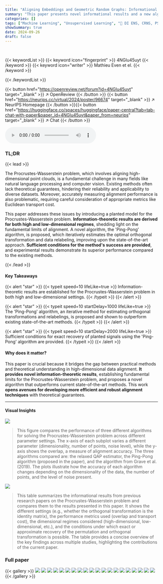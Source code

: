 ```yaml
---
title: "Aligning Embeddings and Geometric Random Graphs: Informational Results and Computational Approaches for the Procrustes-Wasserstein Problem"
summary: "This paper presents novel informational results and a new algorithm ('Ping-Pong') for solving the Procrustes-Wasserstein problem, significantly advancing high-dimensional data alignment."
categories: []
tags: ["Machine Learning", "Unsupervised Learning", "🏢 DI ENS, CRNS, PSL University, INRIA Paris",]
showSummary: true
date: 2024-09-26
draft: false
---
```


<br>

{{< keywordList >}}
{{< keyword icon="fingerprint" >}} 4NGlu45uyt {{< /keyword >}}
{{< keyword icon="writer" >}} Mathieu Even et el. {{< /keyword >}}
 
{{< /keywordList >}}

{{< button href="https://openreview.net/forum?id=4NGlu45uyt" target="_blank" >}}
↗ OpenReview
{{< /button >}}
{{< button href="https://neurips.cc/virtual/2024/poster/96674" target="_blank" >}}
↗ NeurIPS Homepage
{{< /button >}}{{< button href="https://huggingface.co/spaces/huggingface/paper-central?tab=tab-chat-with-paper&paper_id=4NGlu45uyt&paper_from=neurips" target="_blank" >}}
↗ Chat
{{< /button >}}



<audio controls>
    <source src="https://ai-paper-reviewer.com/4NGlu45uyt/podcast.wav" type="audio/wav">
    Your browser does not support the audio element.
</audio>


### TL;DR


{{< lead >}}

The Procrustes-Wasserstein problem, which involves aligning high-dimensional point clouds, is a fundamental challenge in many fields like natural language processing and computer vision.  Existing methods often lack theoretical guarantees, hindering their reliability and applicability to diverse datasets.  Moreover, accurately measuring alignment performance is also problematic, requiring careful consideration of appropriate metrics like Euclidean transport cost. 

This paper addresses these issues by introducing a planted model for the Procrustes-Wasserstein problem.  **Information-theoretic results are derived for both high and low-dimensional regimes**, shedding light on the fundamental limits of alignment.  A novel algorithm, the 'Ping-Pong' algorithm, is proposed, which iteratively estimates the optimal orthogonal transformation and data relabeling, improving upon the state-of-the-art approach.  **Sufficient conditions for the method's success are provided**, and experimental results demonstrate its superior performance compared to the existing methods.

{{< /lead >}}


#### Key Takeaways

{{< alert "star" >}}
{{< typeit speed=10 lifeLike=true >}} Information-theoretic results are established for the Procrustes-Wasserstein problem in both high and low-dimensional settings. {{< /typeit >}}
{{< /alert >}}

{{< alert "star" >}}
{{< typeit speed=10 startDelay=1000 lifeLike=true >}} The 'Ping-Pong' algorithm, an iterative method for estimating orthogonal transformations and relabelings, is proposed and shown to outperform existing state-of-the-art methods. {{< /typeit >}}
{{< /alert >}}

{{< alert "star" >}}
{{< typeit speed=10 startDelay=2000 lifeLike=true >}} Sufficient conditions for exact recovery of planted signals using the 'Ping-Pong' algorithm are provided. {{< /typeit >}}
{{< /alert >}}

#### Why does it matter?
This paper is crucial because it bridges the gap between practical methods and theoretical understanding in high-dimensional data alignment.  **It provides novel information-theoretic results**, establishing fundamental limits for the Procrustes-Wasserstein problem, and proposes a novel algorithm that outperforms current state-of-the-art methods. This work **opens avenues for developing more efficient and robust alignment techniques** with theoretical guarantees.

------
#### Visual Insights



![](https://ai-paper-reviewer.com/4NGlu45uyt/figures_8_1.jpg)

> This figure compares the performance of three different algorithms for solving the Procrustes-Wasserstein problem across different parameter settings.  The x-axis of each subplot varies a different parameter (dimensionality, number of points, noise level), while the y-axis shows the overlap, a measure of alignment accuracy. The three algorithms compared are: the relaxed QAP estimator, the Ping-Pong algorithm (proposed in the paper), and the algorithm from Grave et al. (2019). The plots illustrate how the accuracy of each algorithm changes depending on the dimensionality of the data, the number of points, and the level of noise present.





![](https://ai-paper-reviewer.com/4NGlu45uyt/tables_2_1.jpg)

> This table summarizes the informational results from previous research papers on the Procrustes-Wasserstein problem and compares them to the results presented in this paper.  It shows the different settings (e.g., whether the orthogonal transformation is the identity matrix), the performance metrics used (overlap and transport cost), the dimensional regimes considered (high-dimensional, low-dimensional, etc.), and the conditions under which exact or approximate recovery of the permutation and orthogonal transformation is possible. The table provides a concise overview of the key findings across multiple studies, highlighting the contributions of the current paper.





### Full paper

{{< gallery >}}
<img src="https://ai-paper-reviewer.com/4NGlu45uyt/1.png" class="grid-w50 md:grid-w33 xl:grid-w25" />
<img src="https://ai-paper-reviewer.com/4NGlu45uyt/2.png" class="grid-w50 md:grid-w33 xl:grid-w25" />
<img src="https://ai-paper-reviewer.com/4NGlu45uyt/3.png" class="grid-w50 md:grid-w33 xl:grid-w25" />
<img src="https://ai-paper-reviewer.com/4NGlu45uyt/4.png" class="grid-w50 md:grid-w33 xl:grid-w25" />
<img src="https://ai-paper-reviewer.com/4NGlu45uyt/5.png" class="grid-w50 md:grid-w33 xl:grid-w25" />
<img src="https://ai-paper-reviewer.com/4NGlu45uyt/6.png" class="grid-w50 md:grid-w33 xl:grid-w25" />
<img src="https://ai-paper-reviewer.com/4NGlu45uyt/7.png" class="grid-w50 md:grid-w33 xl:grid-w25" />
<img src="https://ai-paper-reviewer.com/4NGlu45uyt/8.png" class="grid-w50 md:grid-w33 xl:grid-w25" />
<img src="https://ai-paper-reviewer.com/4NGlu45uyt/9.png" class="grid-w50 md:grid-w33 xl:grid-w25" />
<img src="https://ai-paper-reviewer.com/4NGlu45uyt/10.png" class="grid-w50 md:grid-w33 xl:grid-w25" />
<img src="https://ai-paper-reviewer.com/4NGlu45uyt/11.png" class="grid-w50 md:grid-w33 xl:grid-w25" />
<img src="https://ai-paper-reviewer.com/4NGlu45uyt/12.png" class="grid-w50 md:grid-w33 xl:grid-w25" />
<img src="https://ai-paper-reviewer.com/4NGlu45uyt/13.png" class="grid-w50 md:grid-w33 xl:grid-w25" />
<img src="https://ai-paper-reviewer.com/4NGlu45uyt/14.png" class="grid-w50 md:grid-w33 xl:grid-w25" />
<img src="https://ai-paper-reviewer.com/4NGlu45uyt/15.png" class="grid-w50 md:grid-w33 xl:grid-w25" />
<img src="https://ai-paper-reviewer.com/4NGlu45uyt/16.png" class="grid-w50 md:grid-w33 xl:grid-w25" />
<img src="https://ai-paper-reviewer.com/4NGlu45uyt/17.png" class="grid-w50 md:grid-w33 xl:grid-w25" />
<img src="https://ai-paper-reviewer.com/4NGlu45uyt/18.png" class="grid-w50 md:grid-w33 xl:grid-w25" />
<img src="https://ai-paper-reviewer.com/4NGlu45uyt/19.png" class="grid-w50 md:grid-w33 xl:grid-w25" />
<img src="https://ai-paper-reviewer.com/4NGlu45uyt/20.png" class="grid-w50 md:grid-w33 xl:grid-w25" />
{{< /gallery >}}